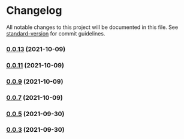 # Changelog

All notable changes to this project will be documented in this file. See [standard-version](https://github.com/conventional-changelog/standard-version) for commit guidelines.

### [0.0.13](https://github.com/XueMary/vue-validate-directive/compare/v0.0.12...v0.0.13) (2021-10-09)

### [0.0.11](https://github.com/XueMary/vue-validate-directive/compare/v0.0.10...v0.0.11) (2021-10-09)

### [0.0.9](https://github.com/XueMary/vue-validate-directive/compare/v0.0.8...v0.0.9) (2021-10-09)

### [0.0.7](https://github.com/XueMary/vue-validate-directive/compare/v0.0.6...v0.0.7) (2021-10-09)

### [0.0.5](https://github.com/XueMary/vue-validate-directive/compare/v0.0.4...v0.0.5) (2021-09-30)

### [0.0.3](https://github.com/XueMary/vue-validate-directive/compare/v0.0.2...v0.0.3) (2021-09-30)
